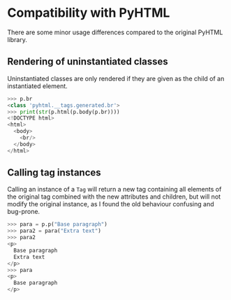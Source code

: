 # Compatibility with PyHTML

There are some minor usage differences compared to the original PyHTML library.

## Rendering of uninstantiated classes

Uninstantiated classes are only rendered if they are given as the child of an
instantiated element.

```py
>>> p.br
<class 'pyhtml.__tags.generated.br'>
>>> print(str(p.html(p.body(p.br))))
<!DOCTYPE html>
<html>
  <body>
    <br/>
  </body>
</html>

```

## Calling tag instances

Calling an instance of a `Tag` will return a new tag containing all elements of
the original tag combined with the new attributes and children, but will not
modify the original instance, as I found the old behaviour confusing and
bug-prone.

```py
>>> para = p.p("Base paragraph")
>>> para2 = para("Extra text")
>>> para2
<p>
  Base paragraph
  Extra text
</p>
>>> para
<p>
  Base paragraph
</p>

```

